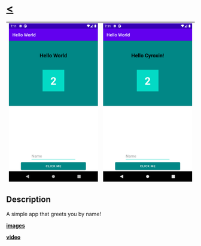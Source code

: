 # [<](README.md)
|  ![image](/Assets/HelloWorld/appimg2.png) | ![image](/Assets/HelloWorld/appimg6.png)
 | :------ | :-------- 

## Description

A simple app that greets you by name! 

**[images](/Assets/HelloWorld/)**


**[video](/Assets/HelloWorld/App.mp4?raw=true)**
